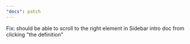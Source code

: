 ```yaml
---
"docs": patch
---
```


Fix: should be able to scroll to the right element in Sidebar intro doc from clicking "the definition"
